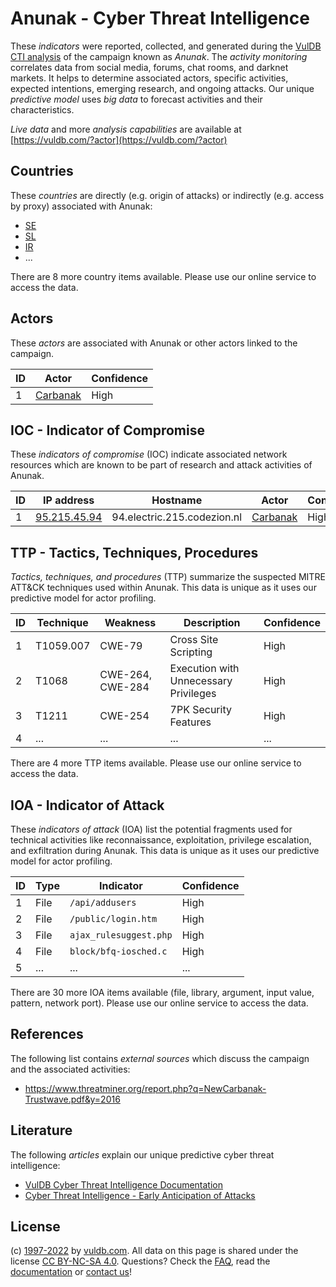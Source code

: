 # Anunak - Cyber Threat Intelligence

These _indicators_ were reported, collected, and generated during the [VulDB CTI analysis](https://vuldb.com/?kb.cti) of the campaign known as _Anunak_. The _activity monitoring_ correlates data from social media, forums, chat rooms, and darknet markets. It helps to determine associated actors, specific activities, expected intentions, emerging research, and ongoing attacks. Our unique _predictive model_ uses _big data_ to forecast activities and their characteristics.

_Live data_ and more _analysis capabilities_ are available at [https://vuldb.com/?actor](https://vuldb.com/?actor)

## Countries

These _countries_ are directly (e.g. origin of attacks) or indirectly (e.g. access by proxy) associated with Anunak:

* [SE](https://vuldb.com/?country.se)
* [SL](https://vuldb.com/?country.sl)
* [IR](https://vuldb.com/?country.ir)
* ...

There are 8 more country items available. Please use our online service to access the data.

## Actors

These _actors_ are associated with Anunak or other actors linked to the campaign.

ID | Actor | Confidence
-- | ----- | ----------
1 | [Carbanak](https://vuldb.com/?actor.carbanak) | High

## IOC - Indicator of Compromise

These _indicators of compromise_ (IOC) indicate associated network resources which are known to be part of research and attack activities of Anunak.

ID | IP address | Hostname | Actor | Confidence
-- | ---------- | -------- | ----- | ----------
1 | [95.215.45.94](https://vuldb.com/?ip.95.215.45.94) | 94.electric.215.codezion.nl | [Carbanak](https://vuldb.com/?actor.carbanak) | High

## TTP - Tactics, Techniques, Procedures

_Tactics, techniques, and procedures_ (TTP) summarize the suspected MITRE ATT&CK techniques used within Anunak. This data is unique as it uses our predictive model for actor profiling.

ID | Technique | Weakness | Description | Confidence
-- | --------- | -------- | ----------- | ----------
1 | T1059.007 | CWE-79 | Cross Site Scripting | High
2 | T1068 | CWE-264, CWE-284 | Execution with Unnecessary Privileges | High
3 | T1211 | CWE-254 | 7PK Security Features | High
4 | ... | ... | ... | ...

There are 4 more TTP items available. Please use our online service to access the data.

## IOA - Indicator of Attack

These _indicators of attack_ (IOA) list the potential fragments used for technical activities like reconnaissance, exploitation, privilege escalation, and exfiltration during Anunak. This data is unique as it uses our predictive model for actor profiling.

ID | Type | Indicator | Confidence
-- | ---- | --------- | ----------
1 | File | `/api/addusers` | High
2 | File | `/public/login.htm` | High
3 | File | `ajax_rulesuggest.php` | High
4 | File | `block/bfq-iosched.c` | High
5 | ... | ... | ...

There are 30 more IOA items available (file, library, argument, input value, pattern, network port). Please use our online service to access the data.

## References

The following list contains _external sources_ which discuss the campaign and the associated activities:

* https://www.threatminer.org/report.php?q=NewCarbanak-Trustwave.pdf&y=2016

## Literature

The following _articles_ explain our unique predictive cyber threat intelligence:

* [VulDB Cyber Threat Intelligence Documentation](https://vuldb.com/?kb.cti)
* [Cyber Threat Intelligence - Early Anticipation of Attacks](https://www.scip.ch/en/?labs.20201022)

## License

(c) [1997-2022](https://vuldb.com/?kb.changelog) by [vuldb.com](https://vuldb.com/?kb.about). All data on this page is shared under the license [CC BY-NC-SA 4.0](https://creativecommons.org/licenses/by-nc-sa/4.0/). Questions? Check the [FAQ](https://vuldb.com/?kb.faq), read the [documentation](https://vuldb.com/?kb) or [contact us](https://vuldb.com/?contact)!
